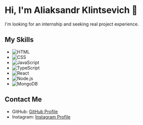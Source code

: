 # Hi, I'm Aliaksandr Klintsevich 👋

I'm looking for an internship and seeking real project experience.

## My Skills
- ![HTML](https://img.shields.io/badge/-HTML-orange)
- ![CSS](https://img.shields.io/badge/-CSS-blue)
- ![JavaScript](https://img.shields.io/badge/-JavaScript-yellow)
- ![TypeScript](https://img.shields.io/badge/-TypeScript-blueviolet)
- ![React](https://img.shields.io/badge/-React-blue)
- ![Node.js](https://img.shields.io/badge/-Node.js-green)
- ![MongoDB](https://img.shields.io/badge/-MongoDB-green)

## Contact Me
- GitHub: [GitHub Profile](https://github.com/spacepocket1985)
- Instagram: [Instagram Profile](https://www.instagram.com/space85pocket)
